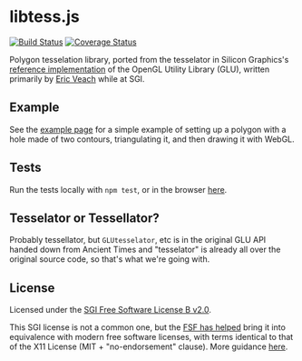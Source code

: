 # libtess.js

[![Build Status](https://img.shields.io/travis/brendankenny/libtess.js/gh-pages.svg?style=flat-square)](https://travis-ci.org/brendankenny/libtess.js) [![Coverage Status](https://img.shields.io/coveralls/brendankenny/libtess.js/gh-pages.svg?style=flat-square)](https://coveralls.io/r/brendankenny/libtess.js?branch=gh-pages)

Polygon tesselation library, ported from the tesselator in Silicon Graphics's
[reference implementation](http://oss.sgi.com/projects/ogl-sample/index.html) of
the OpenGL Utility Library (GLU), written primarily by
[Eric Veach](https://www.youtube.com/watch?v=e3ss_Ozb9Yg) while at SGI.

## Example
See the [example page](https://brendankenny.github.io/libtess.js/examples/simple_triangulation/index.html)
for a simple example of setting up a polygon with a hole made of two contours,
triangulating it, and then drawing it with WebGL.

## Tests
Run the tests locally with `npm test`, or in the browser [here](https://brendankenny.github.io/libtess.js/test/index.html).

## Tesselator or Tessellator?

Probably tessellator, but `GLUtesselator`, etc is in the original GLU API handed
down from Ancient Times and "tesselator" is already all over the original source
code, so that's what we're going with.

## License

Licensed under the
[SGI Free Software License B v2.0](https://github.com/brendankenny/libtess.js/blob/gh-pages/LICENSE).

This SGI license is not a common one, but the
[FSF has helped](https://www.fsf.org/blogs/licensing/2008-09-sgi-announcement)
bring it into equivalence with modern free software licenses, with terms
identical to that of the X11 License (MIT + "no-endorsement" clause). More
guidance [here](https://www.gnu.org/licenses/license-list.html#SGIFreeB).
